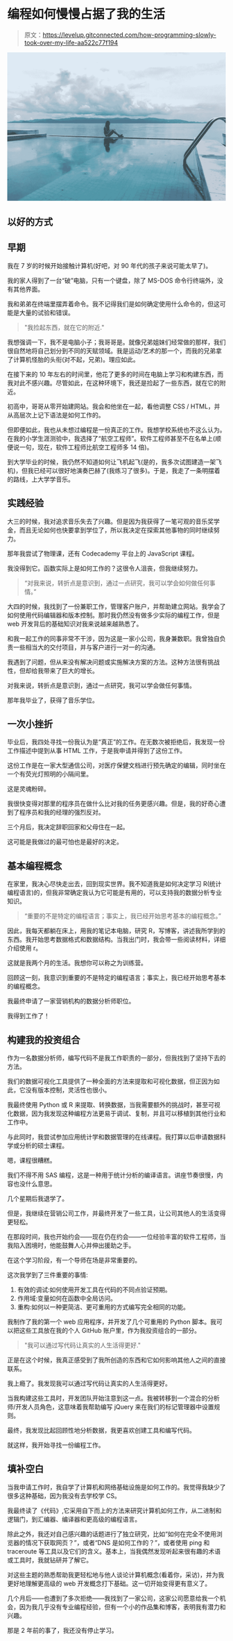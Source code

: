 # 编程如何慢慢占据了我的生活

> 原文：<https://levelup.gitconnected.com/how-programming-slowly-took-over-my-life-aa522c77f194>

![](img/2ed8e5c7e42cfeeee0f2d631bb1dbc28.png)

## 以好的方式

## 早期

我在 7 岁的时候开始接触计算机(好吧，对 90 年代的孩子来说可能太早了)。

我的家人得到了一台“破”电脑，只有一个键盘，除了 MS-DOS 命令行终端外，没有其他界面。

我和弟弟在终端里摆弄着命令。我不记得我们是如何确定使用什么命令的，但这可能是大量的试验和错误。

> "我捡起东西，就在它的附近."

我想强调一下，我不是电脑小子；我哥哥是。就像兄弟姐妹们经常做的那样，我们很自然地将自己划分到不同的天赋领域。我是运动/艺术的那一个，而我的兄弟拿了计算机怪胎的头衔(对不起，兄弟)。理应如此。

在接下来的 10 年左右的时间里，他花了更多的时间在电脑上学习和构建东西，而我对此不感兴趣。尽管如此，在这种环境下，我还是捡起了一些东西，就在它的附近。

初高中，哥哥从零开始建网站。我会和他坐在一起，看他调整 CSS / HTML，并从高层次上记下语法是如何工作的。

但即便如此，我也从未想过编程是一份真正的工作。我想学校系统也不这么认为。在我的小学生涯测验中，我选择了“航空工程师”。软件工程师甚至不在名单上(顺便说一句，现在，软件工程师比航空工程师多 14 倍)。

到大学毕业的时候，我仍然不知道如何让飞机起飞(是的，我多次试图建造一架飞机)，但我已经可以很好地演奏巴赫了(我练习了很多)。于是，我走了一条明摆着的路线，上大学学音乐。

## 实践经验

大三的时候，我对追求音乐失去了兴趣。但是因为我获得了一笔可观的音乐奖学金，而且无论如何也快要拿到学位了，所以我决定在探索其他事物的同时继续努力。

那年我尝试了物理课，还有 Codecademy 平台上的 JavaScript 课程。

我没得到它。函数实际上是如何工作的？这很令人沮丧，但我继续努力。

> “对我来说，转折点是意识到，通过一点研究，我可以学会如何做任何事情。”

大四的时候，我找到了一份兼职工作，管理客户账户，并帮助建立网站。我学会了如何使用代码编辑器和版本控制。那时我仍然没有做多少实际的编程工作，但是 web 开发背后的基础知识对我来说越来越熟悉了。

和我一起工作的同事非常不干涉，因为这是一家小公司，我身兼数职。我曾独自负责一些相当大的交付项目，并与客户进行一对一的沟通。

我遇到了问题，但从来没有解决问题或实施解决方案的方法。这种方法很有挑战性，但却给我带来了巨大的增长。

对我来说，转折点是意识到，通过一点研究，我可以学会做任何事情。

那年我毕业了，获得了音乐学位。

## 一次小挫折

毕业后，我四处寻找一份我认为是“真正”的工作。在无数次被拒绝后，我发现一份工作描述中提到从事 HTML 工作，于是我申请并得到了这份工作。

这份工作是在一家大型通信公司，对医疗保健文档进行预先确定的编辑，同时坐在一个有荧光灯照明的小隔间里。

这是灵魂粉碎。

我很快变得对那里的程序员在做什么比对我的任务更感兴趣。但是，我的好奇心遭到了程序员和我的经理的强烈反对。

三个月后，我决定辞职回家和父母住在一起。

这可能是我做过的最可怕也是最好的决定。

## 基本编程概念

在家里，我决心尽快走出去，回到现实世界。我不知道我是如何决定学习 R(统计编程语言)的，但我非常确定我认为它可能是有用的，可以支持我的数据分析专业知识。

> “重要的不是特定的编程语言；事实上，我已经开始思考基本的编程概念。”

因此，我每天都躺在床上，用我的笔记本电脑，研究 R，写博客，讲述我所学到的东西。我开始思考数据格式和数据结构。当我出门时，我会带一些阅读材料，详细介绍使用 r。

这就是我两个月的生活。我想你可以称之为训练营。

回顾这一刻，我意识到重要的不是特定的编程语言；事实上，我已经开始思考基本的编程概念。

我最终申请了一家营销机构的数据分析师职位。

我得到工作了！

## 构建我的投资组合

作为一名数据分析师，编写代码不是我工作职责的一部分，但我找到了坚持下去的方法。

我们的数据可视化工具提供了一种全面的方法来提取和可视化数据，但正因为如此，它没有版本控制，灵活性也很小。

我最终使用 Python 或 R 来提取、转换数据，当我需要额外的挑战时，甚至可视化数据，因为我发现这种编程方法更易于调试、复制，并且可以移植到其他行业和工作中。

与此同时，我尝试参加应用统计学和数据管理的在线课程。我打算以后申请数据科学或分析的硕士课程。

嗯，课程很糟糕。

我们不得不用 SAS 编程，这是一种用于统计分析的编译语言。讲座节奏很慢，内容也没什么意思。

几个星期后我退学了。

但是，我继续在营销公司工作，并最终开发了一些工具，让公司其他人的生活变得更轻松。

在那段时间，我也开始约会——现在仍在约会——一位经验丰富的软件工程师，当我陷入困境时，他能鼓舞人心并伸出援助之手。

在这个学习阶段，有一个导师在场是非常重要的。

这次我学到了三件重要的事情:

1.  有效的调试:如何使用开发工具在代码的不同点验证预期。
2.  作用域:变量如何在函数中全局访问。
3.  重构:如何以一种更简洁、更可重用的方式编写完全相同的功能。

我制作了我的第一个 web 应用程序，并开发了几个可重用的 Python 脚本。我可以把这些工具放在我的个人 GitHub 账户里，作为我投资组合的一部分。

> "我可以通过写代码让真实的人生活得更好."

正是在这个时候，我真正感受到了我所创造的东西和它如何影响其他人之间的直接联系。

我上瘾了。我发现我可以通过写代码让真实的人生活得更好。

当我构建这些工具时，开发团队开始注意到这一点。我被转移到一个混合的分析师/开发人员角色，这意味着我帮助编写 jQuery 来在我们的标记管理器中设置规则。

最终，我发现比起回顾性地分析数据，我更喜欢创建工具和编写代码。

就这样，我开始寻找一份编程工作。

## 填补空白

当我申请工作时，我自学了计算机和网络基础设施是如何工作的。我觉得我缺少了很多这种基础，因为我没有去学校学 CS。

我最终读了《代码》,它采用自下而上的方法来研究计算机如何工作，从二进制和逻辑门，到汇编器、编译器和更高级的编程语言。

除此之外，我还对自己感兴趣的话题进行了独立研究，比如“如何在完全不使用浏览器的情况下获取网页？”，或者“DNS 是如何工作的？”，或者使用 ping 和 traceroute 等工具以及它们的含义。基本上，当我偶然发现听起来很有趣的术语或工具时，我就钻研并了解它。

对这些主题的熟悉帮助我更轻松地与他人谈论计算机概念(看着你，采访)，并为我更好地理解更高级的 web 开发概念打下基础。这一切开始变得更有意义了。

几个月后——也遭到了多次拒绝——我找到了一家公司，这家公司愿意给我一个机会，因为我几乎没有专业编程经验，但有一个小的作品集和博客，表明我有潜力和兴趣。

那是 2 年前的事了，我还没有停止学习。